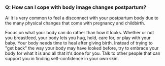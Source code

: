 ### Q: How can I cope with body image changes postpartum? 

A: It is very common to feel a disconnect with your postpartum body due to the many physical changes that come with pregnancy and childbirth.

Focus on what your body can do rather than how it looks. Whether or not you breastfeed, your body lets you hug, hold, care for, or play with your baby. Your body needs time to heal after giving birth. Instead of trying to "get back" the way your body may have looked before, try to embrace your body for what it is and all that it's done for you. Talk to other people that can support you in finding self-confidence in your own skin.
